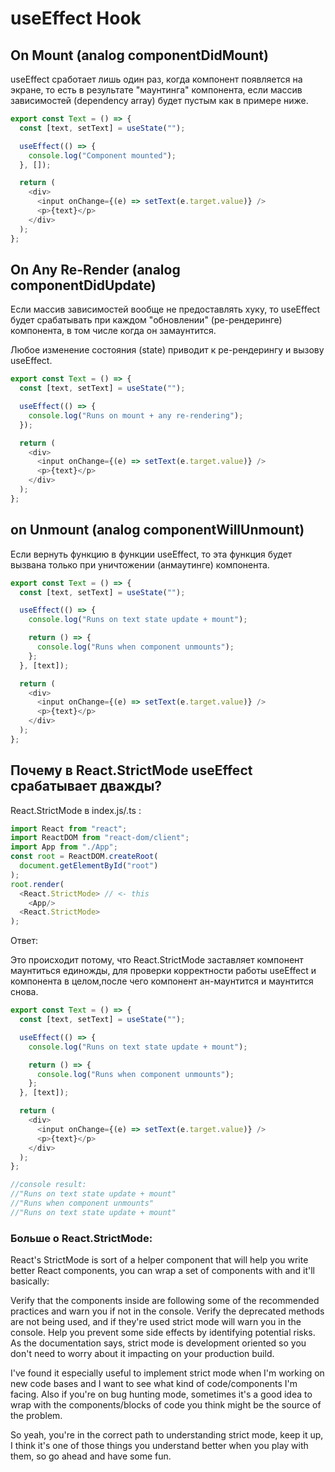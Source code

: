 # useEffect Hook

## On Mount (analog componentDidMount)

useEffect сработает лишь один раз, когда компонент появляется на экране,
то есть в результате "маунтинга" компонента, если массив зависимостей
(dependency array) будет пустым как в примере ниже.

```js
export const Text = () => {
  const [text, setText] = useState("");

  useEffect(() => {
    console.log("Component mounted");
  }, []);

  return (
    <div>
      <input onChange={(e) => setText(e.target.value)} />
      <p>{text}</p>
    </div>
  );
};
```

## On Any Re-Render (analog componentDidUpdate)

Если массив зависимостей вообще не предоставлять хуку, то
useEffect будет срабатывать при каждом "обновлении"
(ре-рендеринге) компонента, в том числе когда он замаунтится.

Любое изменение состояния (state) приводит к ре-рендерингу и
вызову useEffect.

```js
export const Text = () => {
  const [text, setText] = useState("");

  useEffect(() => {
    console.log("Runs on mount + any re-rendering");
  });

  return (
    <div>
      <input onChange={(e) => setText(e.target.value)} />
      <p>{text}</p>
    </div>
  );
};
```

## on Unmount (analog componentWillUnmount)

Если вернуть функцию в функции useEffect, то эта функция будет
вызвана только при уничтожении (анмаутинге) компонента.

```js
export const Text = () => {
  const [text, setText] = useState("");

  useEffect(() => {
    console.log("Runs on text state update + mount");

    return () => {
      console.log("Runs when component unmounts");
    };
  }, [text]);

  return (
    <div>
      <input onChange={(e) => setText(e.target.value)} />
      <p>{text}</p>
    </div>
  );
};
```

## Почему в React.StrictMode useEffect срабатывает дважды?

React.StrictMode в index.js/.ts :

```js
import React from "react";
import ReactDOM from "react-dom/client";
import App from "./App";
const root = ReactDOM.createRoot(
  document.getElementById("root")
);
root.render(
  <React.StrictMode> // <- this
    <App/>
  <React.StrictMode>
);
```

Ответ:

Это происходит потому, что React.StrictMode заставляет компонент
маунтиться единожды, для проверки корректности работы useEffect
и компонента в целом,после чего компонент ан-маунтится и маунтится снова.

```js
export const Text = () => {
  const [text, setText] = useState("");

  useEffect(() => {
    console.log("Runs on text state update + mount");

    return () => {
      console.log("Runs when component unmounts");
    };
  }, [text]);

  return (
    <div>
      <input onChange={(e) => setText(e.target.value)} />
      <p>{text}</p>
    </div>
  );
};

//console result:
//"Runs on text state update + mount"
//"Runs when component unmounts"
//"Runs on text state update + mount"
```

### Больше о React.StrictMode:

React's StrictMode is sort of a helper component that will help you write better React components, you can wrap a set of components with <StrictMode /> and it'll basically:

Verify that the components inside are following some of the recommended practices and warn you if not in the console.
Verify the deprecated methods are not being used, and if they're used strict mode will warn you in the console.
Help you prevent some side effects by identifying potential risks.
As the documentation says, strict mode is development oriented so you don't need to worry about it impacting on your production build.

I've found it especially useful to implement strict mode when I'm working on new code bases and I want to see what kind of code/components I'm facing. Also if you're on bug hunting mode, sometimes it's a good idea to wrap with <StrictMode /> the components/blocks of code you think might be the source of the problem.

So yeah, you're in the correct path to understanding strict mode, keep it up, I think it's one of those things you understand better when you play with them, so go ahead and have some fun.
